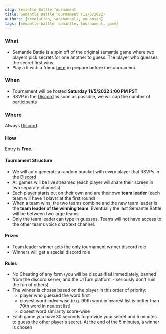 ```yaml
---
slug: Semantle Battle Tournament
title: Semantle Battle Tournament (11/5/2022)
authors: [kevo1ution, sarahannali, yquansah]
tags: [semantle-battle, semantle, tournament, game]
---
```


### What

- Semantle Battle is a spin off of the original semantle game where two players pick secrets for one another to guess. The player who guesses the secret first wins.
- Play a it with a friend [here](https://www.urturn.app/games/63474d0012b461000e15dc96) to prepare before the tournament.

### When

- Tournament will be hosted **Saturday 11/5/2022 2:00 PM PST**
- RSVP in the [Discord](https://discord.gg/myWacjdb5S) as soon as possible, we will cap the number of participants

### Where

Always [Discord](https://discord.gg/9hpzbEba?event=1037129035651751997).

### How

Entry is **Free.**

#### Tournament Structure

- We will auto generate a random bracket with every player that RSVPs in the [Discord](https://discord.gg/myWacjdb5S)
- All games will be live streamed (each player will share their screen in two separate channels)
- Each player starts out on their own and are their own **team leader** (each team will have 1 player at the first round)
- When a team wins, the two teams combine and the new team leader is the **team leader of the winning team**. Eventually the last Semantle Battle will be between two large teams.
- Only the team leader can type in guesses. Teams will not have access to the other teams voice chat/text channel.

#### Prizes

- Team leader winner gets the only tournament winner discord role
- Winners will get a special discord role

#### Rules

- No Cheating of any form (you will be disqualified immediately, banned from the discord server, and the UrTurn platform - seriously don't ruin the fun of others)
- The winner is chosen based on the player in this order of priority:
  - player who guessed the word first
  - closest word index-wise (e.g. 99th word in nearest list is better than 70th word in nearest list)
  - closest word similarity score-wise
- Each game you have 30 seconds to provide your secret and 5 minutes to guess the other player's secret. At the end of the 5 minutes, a winner is chosen
